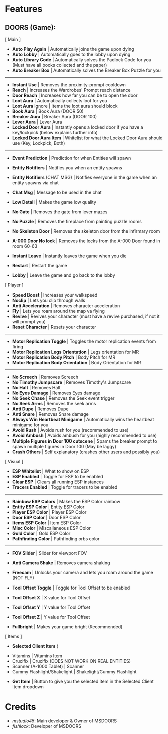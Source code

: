 # Features

## DOORS (Game):
[ Main ]
- **Auto Play Again** | Automatically joins the game upon dying
- **Auto Lobby** | Automatically goes to the lobby upon dying
- **Auto Library Code** | Automatically solves the Padlock Code for you (Must have all books collected and the paper)
- **Auto Breaker Box** | Automatically solves the Breaker Box Puzzle for you
------------------
- **Instant Use** | Removes the proximity-prompt cooldown
- **Reach** | Increases the Wardrobes' Prompt reach distance
- **Door Reach** | Increases how far you can be to open the door
- **Loot Aura** | Automatically collects loot for you
- **Loot Aura** Ignore | Items the loot aura should block
- **Book Aura** | Book Aura (DOOR 50)
- **Breaker Aura** | Breaker Aura (DOOR 100)
- **Lever Aura** | Lever Aura
- **Locked Door Aura** | Instantly opens a locked door if you have a key/lockpick (below explains further info)
- **Locked Door Aura Item** | Whitelist for what the Locked Door Aura should use (Key, Lockpick, Both)
------------------
- **Event Prediction** | Prediction for when Entities will spawn
- **Entity Notifiers** | Notifies you when an entity spawns
- **Entity Notifiers** (CHAT MSG) | Notifies everyone in the game when an entity spawns via chat
- **Chat Msg** | Message to be used in the chat

- **Low Detail** | Makes the game low quality
- **No Gate** | Removes the gate from lever mazes
- **No Puzzle** | Removes the fireplace from painting puzzle rooms
- **No Skeleton Door** | Removes the skeleton door from the infirmary room
- **A-000 Door No lock** | Removes the locks from the A-000 Door found in room 60-63
- **Instant Leave** | Instantly leaves the game when you die
- **Restart** | Restart the game
- **Lobby** | Leave the game and go back to the lobby

[ Player ]
- **Speed Boost** | Increases your walkspeed
- **Noclip** | Lets you clip through walls
- **Anti Acceleration** | Removes character acceleration
- **Fly** | Lets you roam around the map va flying
- **Revive** | Revives your character (must have a revive purchased, if not it will prompt you)
- **Reset Character** | Resets your character
------------------
- **Motor Replication Toggle** | Toggles the motor replication events from firing
- **Motor Replication Legs Orientation** | Legs orientation for MR
- **Motor Replication Body Pitch** | Body Pitch for MR
- **Motor Replication Body Orientation** | Body Orientation for MR
------------------
- **No Screech** | Removes Screech
- **No Timothy Jumpscare** | Removes Timothy's Jumpscare
- **No Halt** | Removes Halt
- **No Eyes Damage** | Removes Eyes damage
- **No Seek Chase** | Removes the Seek event trigger
- **No Seek Arms** | Removes the seek arms
- **Anti Dupe** | Removes Dupe
- **Anti Snare** | Removes Snare damage
- **Always Win Heartbeat Minigame** | Automatically wins the heartbeat minigame for you
- **Avoid Rush** | Avoids rush for you (recommended to use)
- **Avoid Ambush** | Avoids ambush for you (highly recommended to use)
- **Multiple Figures in Door 100 cutscene** | Spams the breaker prompt to spawn multiple figures in Door 100 (May be laggy)
- **Crash Others** | Self explanatory (crashes other users and possibly you)

[ Visual ]
- **ESP Whitelist** | What to show on ESP
- **ESP Enabled** | Toggle for ESP to be enabled
- **Clear ESP** | Clears all running ESP instances
- **Tracers Enabled** | Toggle for tracers to be enabled
------------------
- **Rainbow ESP Colors** | Makes the ESP Color rainbow
- **Entity ESP Color** | Entity ESP Color
- **Player ESP Color** | Player ESP Color
- **Door ESP Color** | Door ESP Color
- **Items ESP Color** | Item ESP Color
- **Misc Color** | Miscallaneous ESP Color
- **Gold Color** | Gold ESP Color
- **Pathfinding Color** | Pathfinding orbs color
------------------
- **FOV Slider** | Slider for viewport FOV
- **Anti Camera Shake** | Removes camera shaking
- **Freecam** | Unlocks your camera and lets you roam around the game (NOT FLY)

- **Tool Offset Toggle** | Toggle for Tool Offset to be enabled
- **Tool Offset X** | X value for Tool Offset
- **Tool Offset Y** | Y value for Tool Offset
- **Tool Offset Z** | Y value for Tool Offset
- **Fullbright** | Makes your game bright (Recommended)

[ Items ]
- **Selected Client Item** {
+ Vitamins | Vitamins Item
+ Crucifix | Crucifix (DOES NOT WORK ON REAL ENTITIES)
+ Scanner (A-1000 Tablet) | Scanner 
+ Gummy Flashlight/Shakelight | Shakelight/Gummy Flashlight

- **Get Item** | Button to give you the selected item in the Selected Client Item dropdown

# Credits

- *mstudio45*: Main developer & Owner of MSDOORS
- *fishlock*: Developer of MSDOORS
